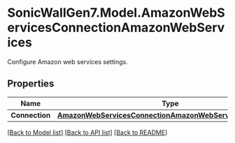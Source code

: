 # SonicWallGen7.Model.AmazonWebServicesConnectionAmazonWebServices
Configure Amazon web services settings.

## Properties

Name | Type | Description | Notes
------------ | ------------- | ------------- | -------------
**Connection** | [**AmazonWebServicesConnectionAmazonWebServicesConnection**](AmazonWebServicesConnectionAmazonWebServicesConnection.md) |  | [optional] 

[[Back to Model list]](../README.md#documentation-for-models) [[Back to API list]](../README.md#documentation-for-api-endpoints) [[Back to README]](../README.md)

